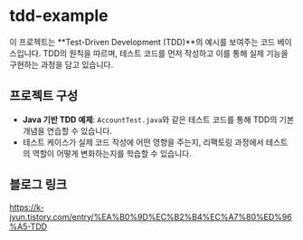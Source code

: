 # tdd-example

이 프로젝트는 **Test-Driven Development (TDD)**의 예시를 보여주는 코드 베이스입니다. TDD의 원칙을 따르며, 테스트 코드를 먼저 작성하고 이를 통해 실제 기능을 구현하는 과정을 담고 있습니다.

## 프로젝트 구성
- **Java 기반 TDD 예제**: `AccountTest.java`와 같은 테스트 코드를 통해 TDD의 기본 개념을 연습할 수 있습니다.
- 테스트 케이스가 실제 코드 작성에 어떤 영향을 주는지, 리팩토링 과정에서 테스트의 역할이 어떻게 변화하는지를 학습할 수 있습니다.

## 블로그 링크
https://k-jyun.tistory.com/entry/%EA%B0%9D%EC%B2%B4%EC%A7%80%ED%96%A5-TDD
